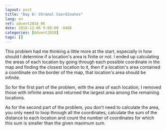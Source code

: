 ```yaml
---
layout: post
title: "Day 6: Chronal Coordinates"
lang: en
ref: advent2018_06
date: 2018-12-06 9:00:00 -0400
categories: [Advent2018]
tags: []
---
```

This problem had me thinking a little more at the start, especially in how should I determine if a location's area is finite or not. I ended up calculating the areas of each location by going through each possible coordinate in the map and finding the closest location to it, then if a location's area contained a coordinate on the border of the map, that location's area should be infinite.

So for the first part of the problem, with the area of each location, I removed those with infinite areas and returned the largest area among the remaining locations.

As for the second part of the problem, you don't need to calculate the area, you only need to loop through all the coordinates, calculate the sum of the distance to each location and count the number of coordinates for which this sum is smaller than the given maximum sum.